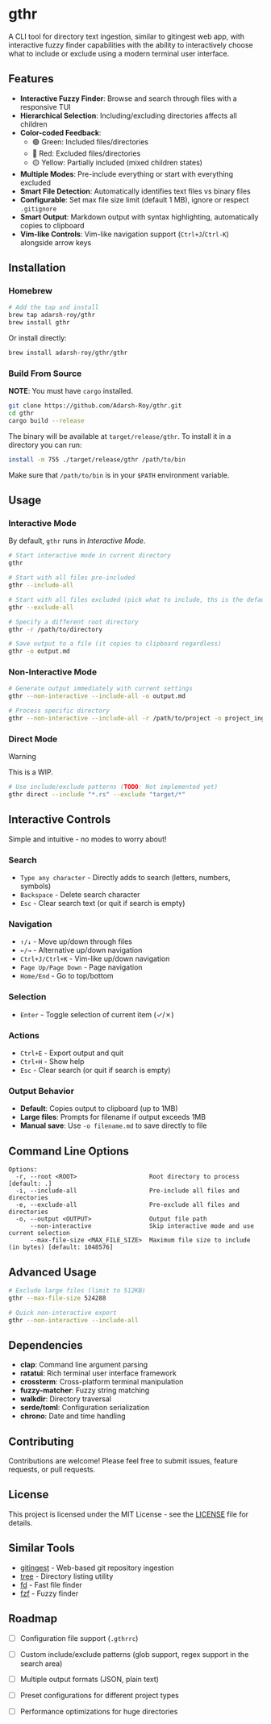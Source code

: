 # gthr

A CLI tool for directory text ingestion, similar to gitingest web app,
with interactive fuzzy finder capabilities with the ability to interactively choose
what to include or exclude using a modern terminal user interface.

## Features

- **Interactive Fuzzy Finder**: Browse and search through files with a responsive TUI
- **Hierarchical Selection**: Including/excluding directories affects all children
- **Color-coded Feedback**:
  - 🟢 Green: Included files/directories
  - 🔴 Red: Excluded files/directories
  - 🟡 Yellow: Partially included (mixed children states)
- **Multiple Modes**: Pre-include everything or start with everything excluded
- **Smart File Detection**: Automatically identifies text files vs binary files
- **Configurable**: Set max file size limit (default 1 MB), ignore or respect `.gitignore`
- **Smart Output**: Markdown output with syntax highlighting, automatically copies to clipboard
- **Vim-like Controls**: Vim-like navigation support (`Ctrl+J`/`Ctrl-K`) alongside arrow keys

## Installation

### Homebrew

```bash
# Add the tap and install
brew tap adarsh-roy/gthr
brew install gthr
```

Or install directly:

```bash
brew install adarsh-roy/gthr/gthr
```

### Build From Source

**NOTE**: You must have `cargo` installed.

```bash
git clone https://github.com/Adarsh-Roy/gthr.git
cd gthr
cargo build --release
```

The binary will be available at `target/release/gthr`. To install it in a directory you can run:

```bash
install -m 755 ./target/release/gthr /path/to/bin
```

Make sure that `/path/to/bin` is in your `$PATH` environment variable.

## Usage

### Interactive Mode

By default, `gthr` runs in _Interactive Mode_.

```bash
# Start interactive mode in current directory
gthr

# Start with all files pre-included
gthr --include-all

# Start with all files excluded (pick what to include, ths is the default)
gthr --exclude-all

# Specify a different root directory
gthr -r /path/to/directory

# Save output to a file (it copies to clipboard regardless)
gthr -o output.md
```

### Non-Interactive Mode

```bash
# Generate output immediately with current settings
gthr --non-interactive --include-all -o output.md

# Process specific directory
gthr --non-interactive --include-all -r /path/to/project -o project_ingest.md
```

### Direct Mode

> [!WARNING]
> This is a WIP.

```bash
# Use include/exclude patterns (TODO: Not implemented yet)
gthr direct --include "*.rs" --exclude "target/*"
```

## Interactive Controls

Simple and intuitive - no modes to worry about!

### Search
- `Type any character` - Directly adds to search (letters, numbers, symbols)
- `Backspace` - Delete search character
- `Esc` - Clear search text (or quit if search is empty)

### Navigation
- `↑/↓` - Move up/down through files
- `←/→` - Alternative up/down navigation
- `Ctrl+J/Ctrl+K` - Vim-like up/down navigation
- `Page Up/Page Down` - Page navigation
- `Home/End` - Go to top/bottom

### Selection
- `Enter` - Toggle selection of current item (✓/✗)

### Actions
- `Ctrl+E` - Export output and quit
- `Ctrl+H` - Show help
- `Esc` - Clear search (or quit if search is empty)

### Output Behavior
- **Default**: Copies output to clipboard (up to 1MB)
- **Large files**: Prompts for filename if output exceeds 1MB
- **Manual save**: Use `-o filename.md` to save directly to file

## Command Line Options

```
Options:
  -r, --root <ROOT>                    Root directory to process [default: .]
  -i, --include-all                    Pre-include all files and directories
  -e, --exclude-all                    Pre-exclude all files and directories
  -o, --output <OUTPUT>                Output file path
      --non-interactive                Skip interactive mode and use current selection
      --max-file-size <MAX_FILE_SIZE>  Maximum file size to include (in bytes) [default: 1048576]
```

## Advanced Usage

```bash
# Exclude large files (limit to 512KB)
gthr --max-file-size 524288

# Quick non-interactive export
gthr --non-interactive --include-all
```

## Dependencies

- **clap**: Command line argument parsing
- **ratatui**: Rich terminal user interface framework
- **crossterm**: Cross-platform terminal manipulation
- **fuzzy-matcher**: Fuzzy string matching
- **walkdir**: Directory traversal
- **serde/toml**: Configuration serialization
- **chrono**: Date and time handling

## Contributing

Contributions are welcome! Please feel free to submit issues, feature requests, or pull requests.

## License

This project is licensed under the MIT License - see the [LICENSE](./LICENSE) file for details.

## Similar Tools

- [gitingest](https://gitingest.com/) - Web-based git repository ingestion
- [tree](https://github.com/tree/tree) - Directory listing utility
- [fd](https://github.com/sharkdp/fd) - Fast file finder
- [fzf](https://github.com/junegunn/fzf) - Fuzzy finder

## Roadmap

- [ ] Configuration file support (`.gthrrc`)
- [ ] Custom include/exclude patterns (glob support, regex support in the search area)
- [ ] Multiple output formats (JSON, plain text)
- [ ] Preset configurations for different project types
- [ ] Performance optimizations for huge directories

